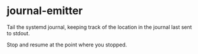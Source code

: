 journal-emitter
===============

Tail the systemd journal, keeping track of the location in the journal last
sent to stdout.

Stop and resume at the point where you stopped.
